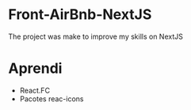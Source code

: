 # Front-AirBnb-NextJS
The project was make to improve my skills on NextJS
# Aprendi
- React.FC
- Pacotes reac-icons